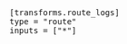 <pre class="file" data-filename="aggregator/vector/aggregator/vector.toml" data-target="insert" data-marker="#insert-route-transforms">[transforms.route_logs]
type = "route"
inputs = ["*"]</pre>